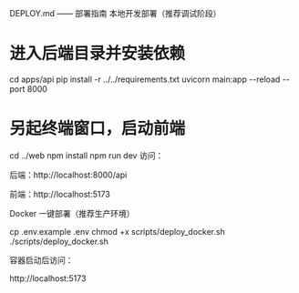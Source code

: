 DEPLOY.md —— 部署指南
本地开发部署（推荐调试阶段）
# 进入后端目录并安装依赖
cd apps/api
pip install -r ../../requirements.txt
uvicorn main:app --reload --port 8000

# 另起终端窗口，启动前端
cd ../web
npm install
npm run dev
访问：

后端：http://localhost:8000/api

前端：http://localhost:5173

Docker 一键部署（推荐生产环境）

cp .env.example .env
chmod +x scripts/deploy_docker.sh
./scripts/deploy_docker.sh

容器启动后访问：

http://localhost:5173
